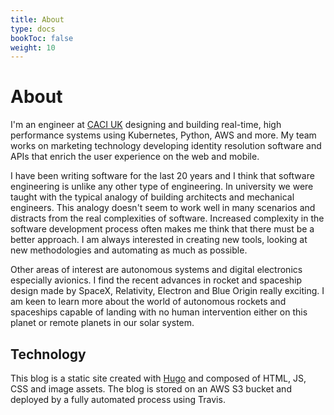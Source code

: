 ```yaml
---
title: About
type: docs
bookToc: false
weight: 10
---
```


# <b>About</b>

I'm an engineer at <a href="http://www.caci.co.uk/">CACI UK</a> designing and building real-time, high performance systems using Kubernetes, Python, AWS and more. My team works on marketing technology developing identity resolution software and APIs that enrich the user experience on the web and mobile.

I have been writing software for the last 20 years and I think that software engineering is unlike any other type of engineering. In university we were taught with the typical analogy of building architects and mechanical engineers. This analogy doesn't seem to work well in many scenarios and distracts from the real complexities of software. Increased complexity in the software development process often makes me think that there must be a better approach. I am always interested in creating new tools, looking at new methodologies and automating as much as possible.

Other areas of interest are autonomous systems and digital electronics especially avionics. I find the recent advances in rocket and spaceship design made by SpaceX, Relativity, Electron and Blue Origin really exciting. I am keen to learn more about the world of autonomous rockets and spaceships capable of landing with no human intervention either on this planet or remote planets in our solar system.

## Technology

This blog is a static site created with <a href="https://gohugo.io/">Hugo</a> and composed of HTML, JS, CSS and image assets. The blog is stored on an AWS S3 bucket and deployed by a fully automated process using Travis. 